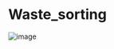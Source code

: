 # Waste_sorting

![image](https://user-images.githubusercontent.com/84451099/151690064-cbcbc5a8-da58-4b0a-bfdf-630c62ff6f50.png)
